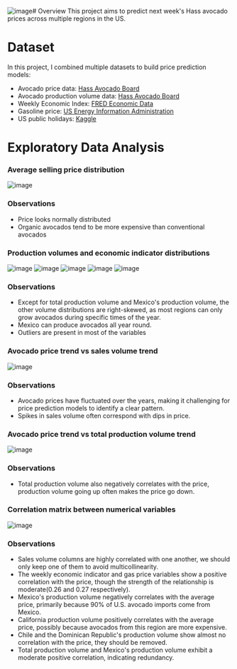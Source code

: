 ![image](https://github.com/user-attachments/assets/38deaf34-3f3f-4f1a-b1d9-9535e18b554d)# Overview
This project aims to predict next week's Hass avocado prices across multiple regions in the US.

# Dataset
In this project, I combined multiple datasets to build price prediction models:
* Avocado price data: [Hass Avocado Board](https://hassavocadoboard.com/category-data/?region=Total%20U.S.&y=2022)
* Avocado production volume data: [Hass Avocado Board](https://hassavocadoboard.com/volume-data-projections/)
* Weekly Economic Index: [FRED Economic Data](https://fred.stlouisfed.org/series/WEI)
* Gasoline price: [US Energy Information Administration](https://www.eia.gov/petroleum/gasdiesel/)
* US public holidays: [Kaggle](https://www.kaggle.com/datasets/jeremygerdes/us-federal-pay-and-leave-holidays-2004-to-2100-csv)

# Exploratory Data Analysis

### Average selling price distribution

![image](https://github.com/user-attachments/assets/eada70ae-fb15-4059-8d4c-8dd56554a594)

### Observations
* Price looks normally distributed
* Organic avocados tend to be more expensive than conventional avocados

### Production volumes and economic indicator distributions
![image](https://github.com/user-attachments/assets/0e46cbdd-b6ca-4e7b-9417-19ce6178baff)
![image](https://github.com/user-attachments/assets/b11fe119-1120-4946-99b2-17620bb3c696)
![image](https://github.com/user-attachments/assets/29a13cdf-c83c-40e4-b3d5-46b58d2d9a85)
![image](https://github.com/user-attachments/assets/fde797be-8053-488b-b72d-25de807cce99)
![image](https://github.com/user-attachments/assets/a20d79ce-36a2-4f27-8c21-9e65e68c2b7f)

### Observations
* Except for total production volume and Mexico's production volume, the other volume distributions are right-skewed, as most regions can only grow avocados during specific times of the year.
* Mexico can produce avocados all year round.
* Outliers are present in most of the variables

### Avocado price trend vs sales volume trend
![image](https://github.com/user-attachments/assets/073ea929-6d4f-4d29-9e3b-9f71ed07de89)

### Observations
* Avocado prices have fluctuated over the years, making it challenging for price prediction models to identify a clear pattern.
* Spikes in sales volume often correspond with dips in price.

### Avocado price trend vs total production volume trend
![image](https://github.com/user-attachments/assets/3e32f3ec-cd39-4c4b-9612-77b1a498f781)

### Observations
* Total production volume also negatively correlates with the price,  production volume going up often makes the price go down.


### Correlation matrix between numerical variables

![image](https://github.com/user-attachments/assets/9373b3e1-e4eb-4656-97d6-cf6430eec225)

### Observations
* Sales volume columns are highly correlated with one another, we should only keep one of them to avoid multicollinearity.
* The weekly economic indicator and gas price variables show a positive correlation with the price, though the strength of the relationship is moderate(0.26 and 0.27 respectively).
* Mexico's production volume negatively correlates with the average price, primarily because 90% of U.S. avocado imports come from Mexico.
* California production volume positively correlates with the average price, possibly because avocados from this region are more expensive.
* Chile and the Dominican Republic's production volume show almost no correlation with the price, they should be removed.
* Total production volume and Mexico's production volume exhibit a moderate positive correlation, indicating redundancy.



